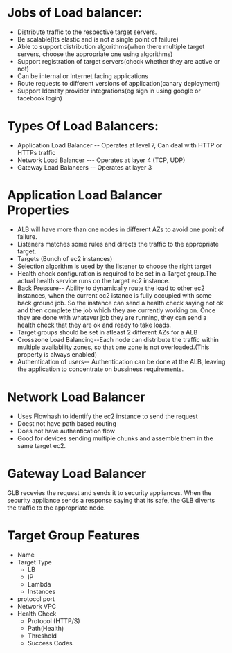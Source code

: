 # Jobs of Load balancer:
- Distribute traffic to the respective target servers.
- Be scalable(Its elastic and is not a single point of failure)
- Able to support distribution algorithms(when there multiple target servers, choose the appropriate one using algorithms)
- Support registration of target servers(check whether they are active or not)
- Can be internal or Internet facing applications
- Route requests to different versions of application(canary deployment)
- Support Identity provider integrations(eg sign in using google or facebook login)

# Types Of Load Balancers:
- Application Load Balancer -- Operates at level 7, Can deal with HTTP or HTTPs traffic
- Network Load Balancer --- Operates at layer 4 (TCP, UDP)
- Gateway Load Balancers -- Operates at layer 3

# Application Load Balancer Properties
- ALB will have more than one nodes in different AZs to avoid one ponit of failure.
- Listeners matches some rules and directs the traffic to the appropriate target.
- Targets (Bunch of ec2 instances)
- Selection algorithm is used by the listener to choose the right target
- Health check configuration is required to be set in a Target group.The actual health service runs on the target ec2 instance.
- Back Pressure-- Ability to dynamically route the load to other ec2 instances, when the current ec2 istance is fully occupied with some back ground job. So the instance can send a health check saying not ok and then complete the job which they are currently working on. Once they are done with whatever job they are running, they can send a health check that they are ok and ready to take loads.
- Target groups should be set in atleast 2 different AZs for a ALB
- Crosszone Load Balancing--Each node can distribute the traffic within multiple availability zones, so that one zone is not overloaded.(This property is always enabled)
- Authentication of users-- Authentication can be done at the ALB, leaving the application to concentrate on bussiness requirements.

# Network Load Balancer
- Uses Flowhash to identify the ec2 instance to send the request
- Doest not have path based routing
- Does not have authentication flow
- Good for devices sending multiple chunks and assemble them in the same target ec2.

# Gateway Load Balancer
GLB recevies the request and sends it to security appliances. When the security appliance sends a response saying that its safe, the GLB diverts the traffic to the appropriate node.

# Target Group Features
- Name
- Target Type
  - LB
  - IP
  - Lambda
  - Instances
- protocol port
- Network VPC
- Health Check
  - Protocol (HTTP/S)
  - Path(Health)
  - Threshold
  - Success Codes



